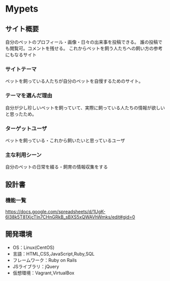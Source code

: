 # Mypets
## サイト概要
自分のペットのプロフィール・画像・日々の出来事を投稿できる。
誰の投稿でも閲覧可。コメントを残せる。
これからペットを飼う人たちへの飼い方の参考にもなるサイト

### サイトテーマ
ペットを飼っている人たちが自分のペットを自慢するためのサイト。

### テーマを選んだ理由
自分が少し珍しいペットを飼っていて、実際に飼っている人たちの情報が欲しいと思ったため。

### ターゲットユーザ
ペットを飼っている・これから飼いたいと思っているユーザ

### 主な利用シーン
自分のペットの日常を綴る・飼育の情報収集をする

## 設計書

### 機能一覧
<https://docs.google.com/spreadsheets/d/1UgK-6l38k5T81XjcTIn7CHnGRkB_sBXS5xQWAVhWmks/edit#gid=0>

## 開発環境
- OS：Linux(CentOS)
- 言語：HTML,CSS,JavaScript,Ruby,SQL
- フレームワーク：Ruby on Rails
- JSライブラリ：jQuery
- 仮想環境：Vagrant,VirtualBox

